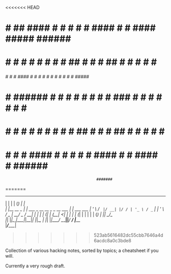 <<<<<<< HEAD

#    #   ##    ####  #    # # #    #  ####          #    #  ####  ##### ######  ####  
#    #  #  #  #    # #   #  # ##   # #    #         ##   # #    #   #   #      #      
###### #    # #      ####   # # #  # #              # #  # #    #   #   #####   ####  
#    # ###### #      #  #   # #  # # #  ###         #  # # #    #   #   #           #
#    # #    # #    # #   #  # #   ## #    #         #   ## #    #   #   #      #    #
#    # #    #  ####  #    # # #    #  ####          #    #  ####    #   ######  ####  
                                            #######                                   
=======
 _                _    _                             _            
| |              | |  (_)                           | |           
| |__   __ _  ___| | ___ _ __   __ _     _ __   ___ | |_ ___  ___
| '_ \ / _` |/ __| |/ / | '_ \ / _` |   | '_ \ / _ \| __/ _ \/ __|
| | | | (_| | (__|   <| | | | | (_| |   | | | | (_) | ||  __/\__ \
|_| |_|\__,_|\___|_|\_\_|_| |_|\__, |   |_| |_|\___/ \__\___||___/
                               __/ |_____                        
                              |___/______|                       
>>>>>>> 523ab5616482dc55cbb7646a4d6acdc8a0c3bde8


Collection of various hacking notes, sorted by topics; a cheatsheet if you will.

Currently a very rough draft.
